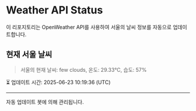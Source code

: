 
# Weather API Status

이 리포지토리는 OpenWeather API를 사용하여 서울의 날씨 정보를 자동으로 업데이트합니다.

## 현재 서울 날씨
> 서울의 현재 날씨: few clouds, 온도: 29.33°C, 습도: 57%

⏳ 업데이트 시간: 2025-06-23 10:19:36 (UTC)

---
자동 업데이트 봇에 의해 관리됩니다.
